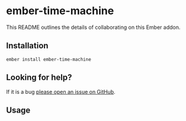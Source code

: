 # ember-time-machine

This README outlines the details of collaborating on this Ember addon.

## Installation
```shell
ember install ember-time-machine
```

## Looking for help?
If it is a bug [please open an issue on GitHub](http://github.com/offirgolan/ember-time-machine/issues).

## Usage
